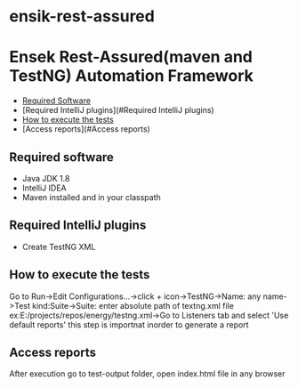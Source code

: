 # ensik-rest-assured

# Ensek Rest-Assured(maven and TestNG) Automation Framework

* [Required Software](#required-software)
* [Required IntelliJ plugins](#Required IntelliJ plugins)
* [How to execute the tests](#how-to-execute-the-tests)
* [Access reports](#Access reports)

## Required software
* Java JDK 1.8
* IntelliJ IDEA
* Maven installed and in your classpath
## Required IntelliJ plugins
* Create TestNG XML

## How to execute the tests
Go to Run->Edit Configurations...->click + icon->TestNG->Name: any name->Test kind:Suite->Suite: enter absolute path of textng.xml file ex:E:/projects/repos/energy/testng.xml->Go to Listeners tab and select 'Use default reports' this step is importnat inorder to generate a report
## Access reports
After execution go to test-output folder, open index.html file in any browser

